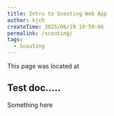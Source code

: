 ```yaml
---
title: Intro to Scouting Web App
author: kjch
createTime: 2025/06/19 19:59:06
permalink: /scouting/
tags:
  - Scouting
---
```


<Card title="Path" icon="bi:folder-fill">
    This page was located at
    <Badge type="tip" text="docs/notes/menu/scouting/Introduction.md" />
</Card>

## Test doc.....

Something here
